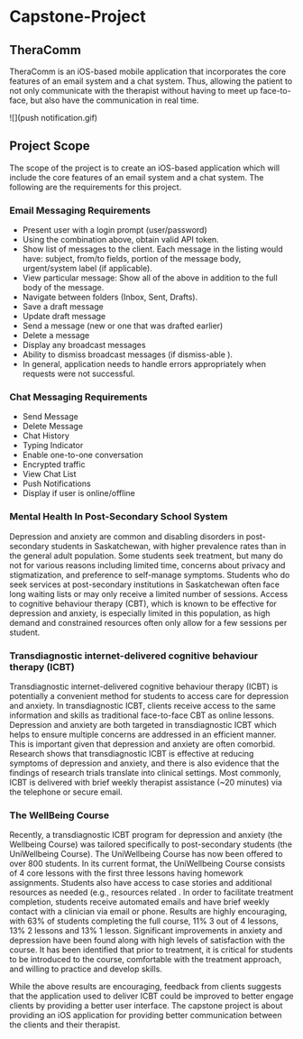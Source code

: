 # Capstone-Project

## TheraComm
TheraComm is an iOS-based mobile application that incorporates the core features of an email system and a chat system. ​Thus, allowing the patient to not only communicate with the therapist without having to meet up face-to-face, but also have the communication in real time.

![](push notification.gif)

## Project Scope
The scope of the project is to create an iOS-based application which will include the core features of an email system and a chat system. The following are the requirements for this project.

### Email Messaging Requirements
* Present user with a login prompt (user/password)
* Using the combination above, obtain valid API token.
* Show list of messages to the client. Each message in the listing would have: subject, from/to fields, portion of the message body, urgent/system label (if applicable).
* View particular message: Show all of the above in addition to the full body of the message.
* Navigate between folders (Inbox, Sent, Drafts).
* Save a draft message
* Update draft message
* Send a message (new or one that was drafted earlier)
* Delete a message
* Display any broadcast messages
* Ability to dismiss broadcast messages (if dismiss-able ).
* In general, application needs to handle errors appropriately when requests were not successful.

### Chat Messaging Requirements
* Send Message
* Delete Message
* Chat History
* Typing Indicator
* Enable one-to-one conversation
* Encrypted traffic
* View Chat List
* Push Notifications
* Display if user is online/offline

### Mental Health In Post-Secondary School System
Depression and anxiety are common and disabling disorders in post-secondary students in Saskatchewan, with higher prevalence rates than in the general adult population. Some students seek treatment, but many do not for various reasons including limited time, concerns about privacy and stigmatization, and preference to self-manage symptoms. Students who do seek services at post-secondary institutions in Saskatchewan often face long waiting lists or may only receive a limited number of sessions. Access to cognitive behaviour therapy (CBT), which is known to be effective for depression and anxiety, is especially limited in this population, as high demand and constrained resources often only allow for a few sessions per student.

### Transdiagnostic internet-delivered cognitive behaviour therapy (ICBT)
Transdiagnostic internet-delivered cognitive behaviour therapy (ICBT) is potentially a convenient method for students to access care for depression and anxiety. In transdiagnostic ICBT, clients receive access to the same information and skills as traditional face-to-face CBT as online lessons. Depression and anxiety are both targeted in transdiagnostic ICBT which helps to ensure multiple concerns are addressed in an efficient manner. This is important given that depression and anxiety are often comorbid. Research shows that transdiagnostic ICBT is effective at reducing symptoms of depression and anxiety, and there is also evidence that the findings of research trials translate into clinical settings. Most commonly, ICBT is delivered with brief weekly therapist assistance (~20 minutes) via the telephone or secure email. 

### The WellBeing Course
Recently, a transdiagnostic ICBT program for depression and anxiety (the Wellbeing Course) was tailored specifically to post-secondary students (the UniWellbeing Course). The UniWellbeing Course has now been offered to over 800 students. In its current format, the UniWellbeing Course consists of 4 core lessons with the first three lessons having homework assignments. Students also have access to case stories and additional resources as needed (e.g., resources related . In order to facilitate treatment completion, students receive automated emails and have brief weekly contact with a clinician via email or phone. Results are highly encouraging, with 63% of students completing the full course, 11% 3 out of 4 lessons, 13% 2 lessons and 13% 1 lesson. Significant improvements in anxiety and depression have been found along with high levels of satisfaction with the course. It has been identified that prior to treatment, it is critical for students to be introduced to the course, comfortable with the treatment approach, and willing to practice and develop skills. 

While the above results are encouraging, feedback from clients suggests that the application used to deliver ICBT could be improved to better engage clients by providing a better user interface. The capstone project is about providing an iOS application for providing better communication between the clients and their therapist. 
